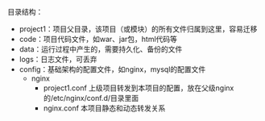 目录结构：
- project1：项目父目录，该项目（或模块）的所有文件归属到这里，容易迁移
- code：项目代码文件，如war、jar包，html代码等
- data：运行过程中产生的，需要持久化、备份的文件
- logs：日志文件，可丢弃
- config：基础架构的配置文件，如nginx，mysql的配置文件
    - nginx
        - project1.conf 上级项目转发到本项目的配置，放在父级nginx的/etc/nginx/conf.d/目录里面
        - nginx.conf 本项目静态和动态转发关系